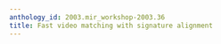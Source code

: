 ```yaml
---
anthology_id: 2003.mir_workshop-2003.36
title: Fast video matching with signature alignment
---
```

